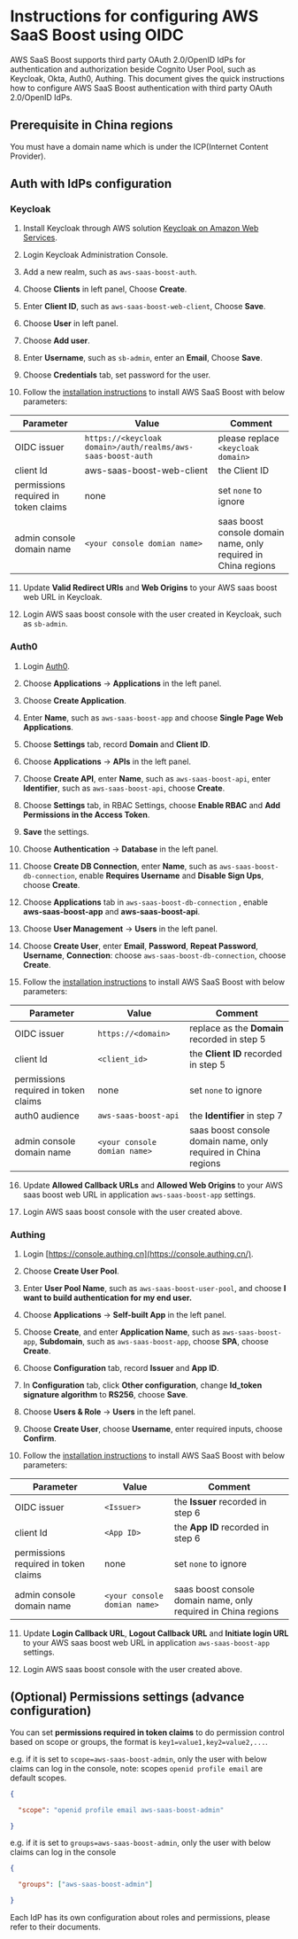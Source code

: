 # Instructions for configuring AWS SaaS Boost using OIDC

AWS SaaS Boost supports third party OAuth 2.0/OpenID IdPs for authentication and authorization beside Cognito User Pool, such as Keycloak, Okta, Auth0, Authing.
This document gives the quick instructions how to configure AWS SaaS Boost authentication with third party OAuth 2.0/OpenID IdPs.

## Prerequisite in China regions

You must have a domain name which is under the ICP(Internet Content Provider).

## Auth with IdPs configuration

### Keycloak

1. Install Keycloak through AWS solution [Keycloak on Amazon Web Services](https://www.amazonaws.cn/en/solutions/keycloak-on-aws/).

2. Login Keycloak Administration Console.

3. Add a new realm, such as `aws-saas-boost-auth`.

4. Choose **Clients** in left panel, Choose **Create**.

5. Enter **Client ID**, such as `aws-saas-boost-web-client`, Choose **Save**.

6. Choose **User** in left panel.

7. Choose **Add user**.

8. Enter **Username**, such as `sb-admin`, enter an **Email**,  Choose **Save**.

9. Choose **Credentials** tab, set password for the user.

10. Follow the [installation instructions](./install-using-cloud9.md) to install AWS SaaS Boost with below parameters:
   
| Parameter                            | Value                                                       | Comment                                                        |
|--------------------------------------|-------------------------------------------------------------|----------------------------------------------------------------|
| OIDC issuer                          | `https://<keycloak domain>/auth/realms/aws-saas-boost-auth` | please replace `<keycloak domain>`                             |
| client Id                            | aws-saas-boost-web-client                                   | the Client ID                                                  |
| permissions required in token claims | none                                                        | set `none` to ignore                                           |
| admin console domain name            | `<your console domian name>`                                | saas boost console domain name, only required in China regions |

11. Update **Valid Redirect URIs** and **Web Origins** to your AWS saas boost web URL in Keycloak.

12. Login AWS saas boost console with the user created in Keycloak, such as `sb-admin`.


### Auth0

1. Login [Auth0](https://manage.auth0.com/dashboard).

2. Choose **Applications** -> **Applications** in the left panel.

3. Choose **Create Application**.

4. Enter **Name**, such as `aws-saas-boost-app` and choose **Single Page Web Applications**.

5. Choose **Settings** tab, record **Domain** and **Client ID**.

6. Choose **Applications** -> **APIs** in the left panel.

7. Choose **Create API**, enter **Name**, such as `aws-saas-boost-api`, enter **Identifier**, such as `aws-saas-boost-api`, choose **Create**.

8. Choose **Settings** tab, in RBAC Settings, choose **Enable RBAC** and **Add Permissions in the Access Token**.

9. **Save** the settings.

10. Choose **Authentication** -> **Database** in the left panel.

11. Choose **Create DB Connection**, enter **Name**, such as `aws-saas-boost-db-connection`, enable **Requires Username** and **Disable Sign Ups**, choose **Create**.

12. Choose **Applications** tab in `aws-saas-boost-db-connection` , enable **aws-saas-boost-app** and **aws-saas-boost-api**.

13. Choose **User Management** -> **Users** in the left panel.

14. Choose **Create User**, enter **Email**, **Password**, **Repeat Password**, **Username**, **Connection**: choose `aws-saas-boost-db-connection`, choose **Create**.

15. Follow the [installation instructions](./install-using-cloud9.md) to install AWS SaaS Boost with below parameters:

| Parameter                            | Value                        | Comment                                                        |
|--------------------------------------|------------------------------|----------------------------------------------------------------|
| OIDC issuer                          | `https://<domain>`           | replace <domain> as the **Domain** recorded in step 5          |
| client Id                            | `<client_id>`                | the **Client ID**  recorded in step 5                          |
| permissions required in token claims | none                         | set `none` to ignore                                           |
| auth0 audience                       | `aws-saas-boost-api`         | the  **Identifier** in step 7                                  |
| admin console domain name            | `<your console domian name>` | saas boost console domain name, only required in China regions |

16. Update **Allowed Callback URLs** and **Allowed Web Origins** to your AWS saas boost web URL in application `aws-saas-boost-app` settings.

17. Login AWS saas boost console with the user created above.

### Authing

1. Login [https://console.authing.cn](https://console.authing.cn/).

2. Choose **Create User Pool**. 

3. Enter **User Pool Name**, such as `aws-saas-boost-user-pool`,  and choose **I want to build authentication for my end user.**

4. Choose **Applications** -> **Self-built App** in the left panel.

5. Choose **Create**, and enter **Application Name**, such as `aws-saas-boost-app`, **Subdomain**, such as `aws-saas-boost-app`, choose **SPA**, choose **Create**.

6. Choose **Configuration** tab, record  **Issuer** and **App ID**.

7. In **Configuration** tab, click **Other configuration**, change **Id_token signature algorithm** to **RS256**, choose **Save**.

8. Choose **Users & Role** -> **Users** in the left panel.

9. Choose **Create User**, choose **Username**, enter required inputs, choose **Confirm**.

10. Follow the [installation instructions](./install-using-cloud9.md) to install AWS SaaS Boost with below parameters:

| Parameter                            | Value                        | Comment                                                        |
|--------------------------------------|------------------------------|----------------------------------------------------------------|
| OIDC issuer                          | `<Issuer>`                   | the **Issuer** recorded in step 6                              |
| client Id                            | `<App ID>`                   | the **App ID**  recorded in step 6                             |
| permissions required in token claims | none                         | set `none` to ignore                                           |
| admin console domain name            | `<your console domian name>` | saas boost console domain name, only required in China regions |

11. Update **Login Callback URL**, **Logout Callback URL** and **Initiate login URL** to your AWS saas boost web URL in application `aws-saas-boost-app` settings.

12. Login AWS saas boost console with the user created above.


## (Optional) Permissions settings (advance configuration)

You can set **permissions required in token claims** to do permission control based on scope or groups,  the format is `key1=value1,key2=value2,...`. 

e.g. if it is set to `scope=aws-saas-boost-admin`, only the user with below claims can log in the console, note: scopes `openid profile email` are default scopes.

```json
{

  "scope": "openid profile email aws-saas-boost-admin"

}
```

e.g. if it is set to `groups=aws-saas-boost-admin`, only the user with below claims can log in the console

```json
{

  "groups": ["aws-saas-boost-admin"]

}
```
Each IdP has its own configuration about roles and permissions, please refer to their documents.
